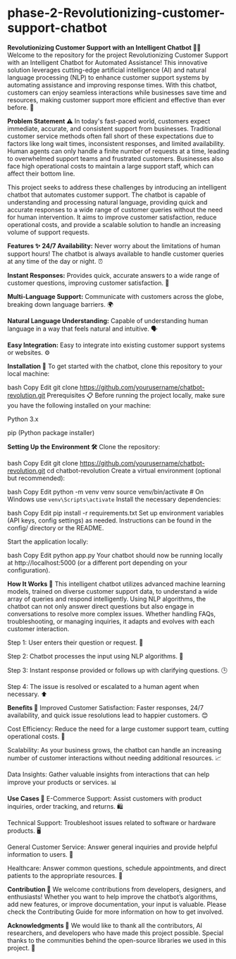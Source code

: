 # phase-2-Revolutionizing-customer-support-chatbot
****Revolutionizing Customer Support with an Intelligent Chatbot 🤖💬****
Welcome to the repository for the project Revolutionizing Customer Support with an Intelligent Chatbot for Automated Assistance! This innovative solution leverages cutting-edge artificial intelligence (AI) and natural language processing (NLP) to enhance customer support systems by automating assistance and improving response times. With this chatbot, customers can enjoy seamless interactions while businesses save time and resources, making customer support more efficient and effective than ever before. 🌟

**Problem Statement ⚠️**
In today's fast-paced world, customers expect immediate, accurate, and consistent support from businesses. Traditional customer service methods often fall short of these expectations due to factors like long wait times, inconsistent responses, and limited availability. Human agents can only handle a finite number of requests at a time, leading to overwhelmed support teams and frustrated customers. Businesses also face high operational costs to maintain a large support staff, which can affect their bottom line.

This project seeks to address these challenges by introducing an intelligent chatbot that automates customer support. The chatbot is capable of understanding and processing natural language, providing quick and accurate responses to a wide range of customer queries without the need for human intervention. It aims to improve customer satisfaction, reduce operational costs, and provide a scalable solution to handle an increasing volume of support requests.

**Features ✨**
**24/7 Availability:** Never worry about the limitations of human support hours! The chatbot is always available to handle customer queries at any time of the day or night. ⏰

**Instant Responses:** Provides quick, accurate answers to a wide range of customer questions, improving customer satisfaction. 💨

**Multi-Language Support:** Communicate with customers across the globe, breaking down language barriers. 🌍

**Natural Language Understanding:** Capable of understanding human language in a way that feels natural and intuitive. 🗣️

**Easy Integration:** Easy to integrate into existing customer support systems or websites. ⚙️

**Installation 🔧**
To get started with the chatbot, clone this repository to your local machine:

bash
Copy
Edit
git clone https://github.com/yourusername/chatbot-revolution.git
Prerequisites 📋
Before running the project locally, make sure you have the following installed on your machine:

Python 3.x

pip (Python package installer)

**Setting Up the Environment 🛠️**
Clone the repository:

bash
Copy
Edit
git clone https://github.com/yourusername/chatbot-revolution.git
cd chatbot-revolution
Create a virtual environment (optional but recommended):

bash
Copy
Edit
python -m venv venv
source venv/bin/activate  # On Windows use `venv\Scripts\activate`
Install the necessary dependencies:

bash
Copy
Edit
pip install -r requirements.txt
Set up environment variables (API keys, config settings) as needed. Instructions can be found in the config/ directory or the README.

Start the application locally:

bash
Copy
Edit
python app.py
Your chatbot should now be running locally at http://localhost:5000 (or a different port depending on your configuration).

**How It Works 🧠**
This intelligent chatbot utilizes advanced machine learning models, trained on diverse customer support data, to understand a wide array of queries and respond intelligently. Using NLP algorithms, the chatbot can not only answer direct questions but also engage in conversations to resolve more complex issues. Whether handling FAQs, troubleshooting, or managing inquiries, it adapts and evolves with each customer interaction.

Step 1: User enters their question or request. 💬

Step 2: Chatbot processes the input using NLP algorithms. 🤖

Step 3: Instant response provided or follows up with clarifying questions. 🕒

Step 4: The issue is resolved or escalated to a human agent when necessary. ⬆️

**Benefits 🌱**
Improved Customer Satisfaction: Faster responses, 24/7 availability, and quick issue resolutions lead to happier customers. 😊

Cost Efficiency: Reduce the need for a large customer support team, cutting operational costs. 💸

Scalability: As your business grows, the chatbot can handle an increasing number of customer interactions without needing additional resources. 📈

Data Insights: Gather valuable insights from interactions that can help improve your products or services. 📊

**Use Cases 📌**
E-Commerce Support: Assist customers with product inquiries, order tracking, and returns. 🛍️

Technical Support: Troubleshoot issues related to software or hardware products. 🖥️

General Customer Service: Answer general inquiries and provide helpful information to users. 💼

Healthcare: Answer common questions, schedule appointments, and direct patients to the appropriate resources. 🏥

**Contribution 🤝**
We welcome contributions from developers, designers, and enthusiasts! Whether you want to help improve the chatbot’s algorithms, add new features, or improve documentation, your input is valuable. Please check the Contributing Guide for more information on how to get involved.

**Acknowledgments 🙏**
We would like to thank all the contributors, AI researchers, and developers who have made this project possible. Special thanks to the communities behind the open-source libraries we used in this project. 🤗
